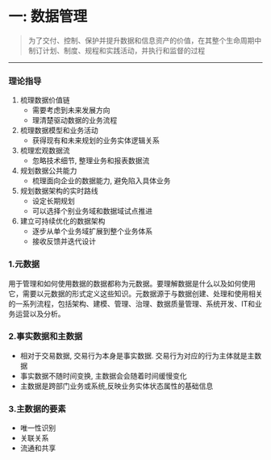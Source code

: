 # 一: 数据管理
> 为了交付、控制、保护并提升数据和信息资产的价值，在其整个生命周期中制订计划、制度、规程和实践活动，并执行和监督的过程
********

### 理论指导
1. 梳理数据价值链
    - 需要考虑到未来发展方向
    - 理清楚驱动数据的业务流程
2. 梳理数据模型和业务活动
    - 获得现有和未来规划的业务实体逻辑关系
3. 梳理宏观数据流
    - 忽略技术细节, 整理业务和报表数据流
4. 规划数据公共能力
    - 梳理面向企业的数据能力, 避免陷入具体业务
5. 规划数据架构的实时路线
    - 设定长期规划
    - 可以选择个别业务域和数据域试点推进
6. 建立可持续优化的数据架构
    - 逐步从单个业务域扩展到整个业务体系
    - 接收反馈并迭代设计
    
### 1.元数据
用于管理和如何使用数据的数据都称为元数据。要理解数据是什么以及如何使用它，需要以元数据的形式定义这些知识。元数据源于与数据创建、处理和使用相关的一系列流程，包括架构、建模、管理、治理、数据质量管理、系统开发、IT和业务运营以及分析。

### 2.事实数据和主数据
- 相对于交易数据, 交易行为本身是事实数据. 交易行为对应的行为主体就是主数据
- 事实数据不随时间变换, 主数据会会随着时间缓慢变化
- 主数据是跨部门业务或系统,反映业务实体状态属性的基础信息

### 3.主数据的要素
- 唯一性识别
- 关联关系
- 流通和共享